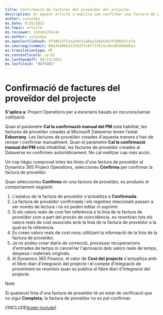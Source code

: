 ```yaml
---
title: Confirmació de factures del proveïdor del projecte
description: En aquest article s'explica com confirmar una factura de proveïdor del projecte al Microsoft Dynamics 365 Project Operations i es descriu l'impacte financer de confirmar una factura de proveïdor del projecte.
author: suvaidya
ms.date: 8/25/2022
ms.topic: article
ms.reviewer: johnmichalak
ms.author: suvaidya
ms.openlocfilehash: 9739b15753aa34c51a0aa1e6dfeb7f590655ca7a
ms.sourcegitcommit: 60a34a00e2237b377c6f777612cebcd6380b05e1
ms.translationtype: MT
ms.contentlocale: ca-ES
ms.lasthandoff: 09/13/2022
ms.locfileid: "9475465"
---
```

# <a name="confirm-project-vendor-invoices"></a>Confirmació de factures del proveïdor del projecte

**S'aplica a:** Project Operations per a escenaris basats en recursos/sense cotització

Quan el paràmetre **Cal la confirmació manual del PM** està habilitat, les factures de proveïdor creades al Microsoft Dataverse tenen l'estat **Esborrany**. Les factures de proveïdor creades d'aquesta manera s'han de revisar i confirmar manualment. Quan el paràmetre **Cal la confirmació manual del PM** està inhabilitat, les factures de proveïdor creades al Dataverse es confirmen automàticament. No cal realitzar cap més acció. 

Un cop hàgiu comprovat totes les línies d'una factura de proveïdor al Dynamics 365 Project Operations, seleccioneu **Confirma** per confirmar la factura de proveïdor.

Quan seleccioneu **Confirma** en una factura de proveïdor, es produeix el comportament següent:

1. L'estatus de la factura de proveïdor s'actualitza a **Confirmada**.
1. La factura de proveïdor confirmada i els registres relacionats passen a ser només de lectura i no es poden editar ni suprimir.
1. Si els valors reals de cost fan referència a la línia de la factura de proveïdor com a part del procés de coincidència, es revertiran tots els valors reals de cost associats amb la línia de la factura de proveïdor a la qual es fa referència.
1. Es creen valors reals de cost nous utilitzant la informació de la línia de la factura de proveïdor.
1. Ja no podeu crear diaris de correcció, processar recuperacions d'entrades de temps ni cancel·lar l'aprovació dels valors reals de temps, despesa i materials originals.
1. Al Dynamics 365 Finance, el valor de **Cost del projecte** s'actualitza amb el llibre diari d'integració del projecte i el compte d'integració de proveïment es *reverteix* quan es publica el llibre diari d'integració del projecte.

> [!NOTE]
> Si qualsevol línia d'una factura de proveïdor té un estat de verificació que no sigui **Completa**, la factura de proveïdor no es pot confirmar.

[!INCLUDE[footer-include](../includes/footer-banner.md)]

